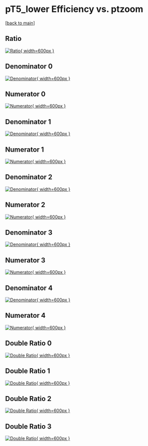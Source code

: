 # pT5_lower Efficiency vs. ptzoom

[[back to main](./)]



## Ratio

[![Ratio](../mtv/var/pT5_lower_loweta_211_1_eff_ptzoom.png){ width=600px }](../mtv/var/pT5_lower_loweta_211_1_eff_ptzoom.pdf)

## Denominator 0

[![Denominator](../mtv/den/pT5_lower_loweta_211_1_eff_ptzoom_den0.png){ width=600px }](../mtv/den/pT5_lower_loweta_211_1_eff_ptzoom_den0.pdf)

## Numerator 0

[![Numerator](../mtv/num/pT5_lower_loweta_211_1_eff_ptzoom_num0.png){ width=600px }](../mtv/num/pT5_lower_loweta_211_1_eff_ptzoom_num0.pdf)

## Denominator 1

[![Denominator](../mtv/den/pT5_lower_loweta_211_1_eff_ptzoom_den1.png){ width=600px }](../mtv/den/pT5_lower_loweta_211_1_eff_ptzoom_den1.pdf)

## Numerator 1

[![Numerator](../mtv/num/pT5_lower_loweta_211_1_eff_ptzoom_num1.png){ width=600px }](../mtv/num/pT5_lower_loweta_211_1_eff_ptzoom_num1.pdf)

## Denominator 2

[![Denominator](../mtv/den/pT5_lower_loweta_211_1_eff_ptzoom_den2.png){ width=600px }](../mtv/den/pT5_lower_loweta_211_1_eff_ptzoom_den2.pdf)

## Numerator 2

[![Numerator](../mtv/num/pT5_lower_loweta_211_1_eff_ptzoom_num2.png){ width=600px }](../mtv/num/pT5_lower_loweta_211_1_eff_ptzoom_num2.pdf)

## Denominator 3

[![Denominator](../mtv/den/pT5_lower_loweta_211_1_eff_ptzoom_den3.png){ width=600px }](../mtv/den/pT5_lower_loweta_211_1_eff_ptzoom_den3.pdf)

## Numerator 3

[![Numerator](../mtv/num/pT5_lower_loweta_211_1_eff_ptzoom_num3.png){ width=600px }](../mtv/num/pT5_lower_loweta_211_1_eff_ptzoom_num3.pdf)

## Denominator 4

[![Denominator](../mtv/den/pT5_lower_loweta_211_1_eff_ptzoom_den4.png){ width=600px }](../mtv/den/pT5_lower_loweta_211_1_eff_ptzoom_den4.pdf)

## Numerator 4

[![Numerator](../mtv/num/pT5_lower_loweta_211_1_eff_ptzoom_num4.png){ width=600px }](../mtv/num/pT5_lower_loweta_211_1_eff_ptzoom_num4.pdf)

## Double Ratio 0

[![Double Ratio](../mtv/ratio/pT5_lower_loweta_211_1_eff_ptzoom_ratio0.png){ width=600px }](../mtv/ratio/pT5_lower_loweta_211_1_eff_ptzoom_ratio0.pdf)

## Double Ratio 1

[![Double Ratio](../mtv/ratio/pT5_lower_loweta_211_1_eff_ptzoom_ratio1.png){ width=600px }](../mtv/ratio/pT5_lower_loweta_211_1_eff_ptzoom_ratio1.pdf)

## Double Ratio 2

[![Double Ratio](../mtv/ratio/pT5_lower_loweta_211_1_eff_ptzoom_ratio2.png){ width=600px }](../mtv/ratio/pT5_lower_loweta_211_1_eff_ptzoom_ratio2.pdf)

## Double Ratio 3

[![Double Ratio](../mtv/ratio/pT5_lower_loweta_211_1_eff_ptzoom_ratio3.png){ width=600px }](../mtv/ratio/pT5_lower_loweta_211_1_eff_ptzoom_ratio3.pdf)

